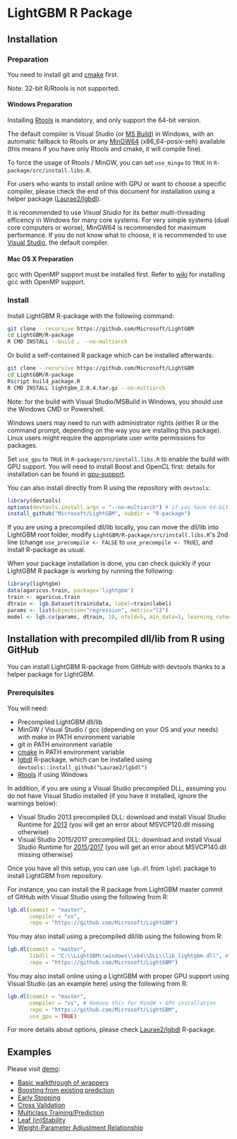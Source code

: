 LightGBM R Package
==================

Installation
------------

### Preparation

You need to install git and [cmake](https://cmake.org/) first.

Note: 32-bit R/Rtools is not supported.

#### Windows Preparation

Installing [Rtools](https://cran.r-project.org/bin/windows/Rtools/) is mandatory, and only support the 64-bit version.

The default compiler is Visual Studio (or [MS Build](https://www.visualstudio.com/downloads/#build-tools-for-visual-studio-2017)) in Windows, with an automatic fallback to Rtools or any [MinGW64](https://sourceforge.net/projects/mingw-w64/files/Toolchains%20targetting%20Win64/Personal%20Builds/mingw-builds/) (x86_64-posix-seh) available (this means if you have only Rtools and cmake, it will compile fine).

To force the usage of Rtools / MinGW, you can set `use_mingw` to `TRUE` in `R-package/src/install.libs.R`.

For users who wants to install online with GPU or want to choose a specific compiler, please check the end of this document for installation using a helper package ([Laurae2/lgbdl](https://github.com/Laurae2/lgbdl/)).

It is recommended to use *Visual Studio* for its better multi-threading efficency in Windows for many core systems. For very simple systems (dual core computers or worse), MinGW64 is recommended for maximum performance. If you do not know what to choose, it is recommended to use [Visual Studio](https://www.visualstudio.com/downloads/#build-tools-for-visual-studio-2017), the default compiler.

#### Mac OS X Preparation

gcc with OpenMP support must be installed first. Refer to [wiki](https://github.com/Microsoft/LightGBM/wiki/Installation-Guide#osx) for installing gcc with OpenMP support.

### Install

Install LightGBM R-package with the following command:

```sh
git clone --recursive https://github.com/Microsoft/LightGBM
cd LightGBM/R-package
R CMD INSTALL --build . --no-multiarch
```

Or build a self-contained R package which can be installed afterwards:

```sh
git clone --recursive https://github.com/Microsoft/LightGBM
cd LightGBM/R-package
Rscript build_package.R
R CMD INSTALL lightgbm_2.0.4.tar.gz --no-multiarch
``` 

Note: for the build with Visual Studio/MSBuild in Windows, you should use the Windows CMD or Powershell.

Windows users may need to run with administrator rights (either R or the command prompt, depending on the way you are installing this package). Linux users might require the appropriate user write permissions for packages.

Set `use_gpu` to `TRUE` in `R-package/src/install.libs.R` to enable the build with GPU support. You will need to install Boost and OpenCL first: details for installation can be found in [gpu-support](https://github.com/Microsoft/LightGBM/wiki/Installation-Guide#with-gpu-support).

You can also install directly from R using the repository with `devtools`:

```r
library(devtools)
options(devtools.install.args = "--no-multiarch") # if you have 64-bit R only, you can skip this
install_github("Microsoft/LightGBM", subdir = "R-package")
```

If you are using a precompiled dll/lib locally, you can move the dll/lib into LightGBM root folder, modify `LightGBM/R-package/src/install.libs.R`'s 2nd line (change `use_precompile <- FALSE` to `use_precompile <- TRUE`), and install R-package as usual.

When your package installation is done, you can check quickly if your LightGBM R package is working by running the following:

```r
library(lightgbm)
data(agaricus.train, package='lightgbm')
train <- agaricus.train
dtrain <- lgb.Dataset(train$data, label=train$label)
params <- list(objective="regression", metric="l2")
model <- lgb.cv(params, dtrain, 10, nfold=5, min_data=1, learning_rate=1, early_stopping_rounds=10)
```

Installation with precompiled dll/lib from R using GitHub
------------

You can install LightGBM R-package from GitHub with devtools thanks to a helper package for LightGBM.

### Prerequisites

You will need:

* Precompiled LightGBM dll/lib
* MinGW / Visual Studio / gcc (depending on your OS and your needs) with make in PATH environment variable
* git in PATH environment variable
* [cmake](https://cmake.org/) in PATH environment variable
* [lgbdl](https://github.com/Laurae2/lgbdl/) R-package, which can be installed using `devtools::install_github("Laurae2/lgbdl")`
* [Rtools](https://cran.r-project.org/bin/windows/Rtools/) if using Windows

In addition, if you are using a Visual Studio precompiled DLL, assuming you do not have Visual Studio installed (if you have it installed, ignore the warnings below):

* Visual Studio 2013 precompiled DLL: download and install Visual Studio Runtime for [2013](https://support.microsoft.com/en-us/help/3179560/update-for-visual-c-2013-and-visual-c-redistributable-package) (you will get an error about MSVCP120.dll missing otherwise)
* Visual Studio 2015/2017 precompiled DLL: download and install Visual Studio Runtime for [2015](https://www.microsoft.com/en-us/download/details.aspx?id=52685)/[2017](https://go.microsoft.com/fwlink/?LinkId=746572) (you will get an error about MSVCP140.dll missing otherwise)

Once you have all this setup, you can use `lgb.dl` from `lgbdl` package to install LightGBM from repository.

For instance, you can install the R package from LightGBM master commit of GitHub with Visual Studio using the following from R:

```r
lgb.dl(commit = "master",
       compiler = "vs",
       repo = "https://github.com/Microsoft/LightGBM")
```

You may also install using a precompiled dll/lib using the following from R:

```r
lgb.dl(commit = "master",
       libdll = "C:\\LightGBM\\windows\\x64\\DLL\\lib_lightgbm.dll", # YOUR PRECOMPILED DLL
       repo = "https://github.com/Microsoft/LightGBM")
```

You may also install online using a LightGBM with proper GPU support using Visual Studio (as an example here) using the following from R:

```r
lgb.dl(commit = "master",
       compiler = "vs", # Remove this for MinGW + GPU installation
       repo = "https://github.com/Microsoft/LightGBM",
       use_gpu = TRUE)
```

For more details about options, please check [Laurae2/lgbdl](https://github.com/Laurae2/lgbdl/) R-package.

Examples
------------

Please visit [demo](demo):

* [Basic walkthrough of wrappers](demo/basic_walkthrough.R)
* [Boosting from existing prediction](demo/boost_from_prediction.R)
* [Early Stopping](demo/early_stopping.R)
* [Cross Validation](demo/cross_validation.R)
* [Multiclass Training/Prediction](demo/multiclass.R)
* [Leaf (in)Stability](demo/leaf_stability.R)
* [Weight-Parameter Adjustment Relationship](demo/weight_param.R)
